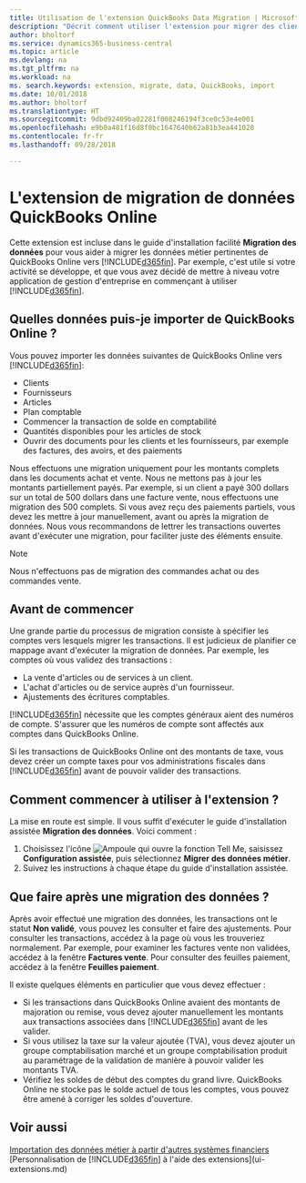 ```yaml
---
title: Utilisation de l'extension QuickBooks Data Migration | Microsoft Docs
description: "Décrit comment utiliser l'extension pour migrer des clients, des fournisseurs, des articles, et des comptes de QuickBooks Online à Business Central."
author: bholtorf
ms.service: dynamics365-business-central
ms.topic: article
ms.devlang: na
ms.tgt_pltfrm: na
ms.workload: na
ms. search.keywords: extension, migrate, data, QuickBooks, import
ms.date: 10/01/2018
ms.author: bholtorf
ms.translationtype: HT
ms.sourcegitcommit: 9dbd92409ba02281f008246194f3ce0c53e4e001
ms.openlocfilehash: e9b0a481f16d8f0bc1647640b62a81b3ea441028
ms.contentlocale: fr-fr
ms.lasthandoff: 09/28/2018

---
```


# <a name="the-quickbooks-online-data-migration-extension"></a>L'extension de migration de données QuickBooks Online
Cette extension est incluse dans le guide d'installation facilité **Migration des données** pour vous aider à migrer les données métier pertinentes de QuickBooks Online vers [!INCLUDE[d365fin](includes/d365fin_md.md)]. Par exemple, c'est utile si votre activité se développe, et que vous avez décidé de mettre à niveau votre application de gestion d'entreprise en commençant à utiliser [!INCLUDE[d365fin](includes/d365fin_md.md)].

## <a name="what-data-can-i-import-from-quickbooks-online"></a>Quelles données puis-je importer de QuickBooks Online ?
Vous pouvez importer les données suivantes de QuickBooks Online vers [!INCLUDE[d365fin](includes/d365fin_md.md)]:  

* Clients
* Fournisseurs
* Articles
* Plan comptable
* Commencer la transaction de solde en comptabilité
* Quantités disponibles pour les articles de stock
* Ouvrir des documents pour les clients et les fournisseurs, par exemple des factures, des avoirs, et des paiements

Nous effectuons une migration uniquement pour les montants complets dans les documents achat et vente. Nous ne mettons pas à jour les montants partiellement payés. Par exemple, si un client a payé 300 dollars sur un total de 500 dollars dans une facture vente, nous effectuons une migration des 500 complets. Si vous avez reçu des paiements partiels, vous devez les mettre à jour manuellement, avant ou après la migration de données. Nous vous recommandons de lettrer les transactions ouvertes avant d'exécuter une migration, pour faciliter juste des éléments ensuite.

> [!NOTE]  
>   Nous n'effectuons pas de migration des commandes achat ou des commandes vente.

## <a name="before-you-start"></a>Avant de commencer
Une grande partie du processus de migration consiste à spécifier les comptes vers lesquels migrer les transactions. Il est judicieux de planifier ce mappage avant d'exécuter la migration de données. Par exemple, les comptes où vous validez des transactions :  

* La vente d'articles ou de services à un client.
* L'achat d'articles ou de service auprès d'un fournisseur.  
* Ajustements des écritures comptables.  

[!INCLUDE[d365fin](includes/d365fin_md.md)] nécessite que les comptes généraux aient des numéros de compte. S'assurer que les numéros de compte sont affectés aux comptes dans QuickBooks Online.

Si les transactions de QuickBooks Online ont des montants de taxe, vous devez créer un compte taxes pour vos administrations fiscales dans [!INCLUDE[d365fin](includes/d365fin_md.md)] avant de pouvoir valider des transactions.

## <a name="how-do-i-start-using-the-extension"></a>Comment commencer à utiliser à l'extension ?
La mise en route est simple. Il vous suffit d'exécuter le guide d'installation assistée **Migration des données**. Voici comment :

1. Choisissez l'icône ![Ampoule qui ouvre la fonction Tell Me](media/ui-search/search_small.png "Dites-moi ce que vous voulez faire"), saisissez **Configuration assistée**, puis sélectionnez **Migrer des données métier**.
2. Suivez les instructions à chaque étape du guide d'installation assistée.

## <a name="what-do-i-do-after-i-migrate-data"></a>Que faire après une migration des données ?
Après avoir effectué une migration des données, les transactions ont le statut **Non validé**, vous pouvez les consulter et faire des ajustements. Pour consulter les transactions, accédez à la page où vous les trouveriez normalement. Par exemple, pour examiner les factures vente non validées, accédez à la fenêtre **Factures vente**. Pour consulter des feuilles paiement, accédez à la fenêtre **Feuilles paiement**.   

Il existe quelques éléments en particulier que vous devez effectuer :

* Si les transactions dans QuickBooks Online avaient des montants de majoration ou remise, vous devez ajouter manuellement les montants aux transactions associées dans [!INCLUDE[d365fin](includes/d365fin_md.md)] avant de les valider.
* Si vous utilisez la taxe sur la valeur ajoutée (TVA), vous devez ajouter un groupe comptabilisation marché et un groupe comptabilisation produit au paramétrage de la validation de manière à pouvoir valider les montants TVA.
* Vérifiez les soldes de début des comptes du grand livre. QuickBooks Online ne stocke pas le solde actuel de tous les comptes, vous pouvez être amené à corriger les soldes d'ouverture.

## <a name="see-also"></a>Voir aussi
[Importation des données métier à partir d'autres systèmes financiers](across-import-data-configuration-packages.md)  
[Personnalisation de [!INCLUDE[d365fin](includes/d365fin_md.md)] à l'aide des extensions](ui-extensions.md)  

